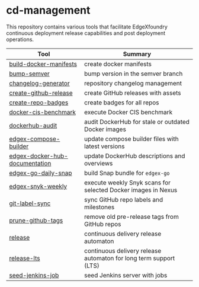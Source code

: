 # cd-management

This repository contains various tools that facilitate EdgeXfoundry continuous deployment release capabilities and post deployment operations.

Tool | Summary
--- | ---
[build-docker-manifests](https://github.com/edgexfoundry/cd-management/tree/build-docker-manifests) | create docker manifests
[bump-semver](https://github.com/edgexfoundry/cd-management/tree/bump-semver) | bump version in the semver branch
[changelog-generator](https://github.com/edgexfoundry/cd-management/tree/changelog-generator) | repository changelog management
[create-github-release](https://github.com/edgexfoundry/cd-management/tree/create-github-release) | create GitHub releases with assets
[create-repo-badges](https://github.com/edgexfoundry/cd-management/tree/create-repo-badges) | create badges for all repos
[docker-cis-benchmark](https://github.com/edgexfoundry/cd-management/tree/docker-cis-benchmark) | execute Docker CIS benchmark
[dockerhub-audit](https://github.com/edgexfoundry/cd-management/tree/dockerhub-audit) | audit DockerHub for stale or outdated Docker images
[edgex-compose-builder](https://github.com/edgexfoundry/cd-management/tree/edgex-compose-builder) | update compose builder files with latest versions
[edgex-docker-hub-documentation](https://github.com/edgexfoundry/cd-management/tree/edgex-docker-hub-documentation) | update DockerHub descriptions and overviews
[edgex-go-daily-snap](https://github.com/edgexfoundry/cd-management/tree/edgex-go-daily-snap) | build Snap bundle for `edgex-go`
[edgex-snyk-weekly](https://github.com/edgexfoundry/cd-management/tree/edgex-snyk-weekly) | execute weekly Snyk scans for selected Docker images in Nexus
[git-label-sync](https://github.com/edgexfoundry/cd-management/tree/git-label-sync) | sync GitHub repo labels and milestones
[prune-github-tags](https://github.com/edgexfoundry/cd-management/tree/prune-github-tags) | remove old pre-release tags from GitHub repos
[release](https://github.com/edgexfoundry/cd-management/tree/release) | continuous delivery release automaton
[release-lts](https://github.com/edgexfoundry/cd-management/tree/release-lts) | continuous delivery release automaton for long term support (LTS)
[seed-jenkins-job](https://github.com/edgexfoundry/cd-management/tree/seed-jenkins-jobs) | seed Jenkins server with jobs
